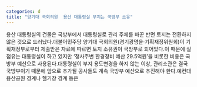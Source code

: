 ```yaml
---
categories: d
title: "양기대 국회의원  용산 대통령실 부지는 국방부 소유"
---
```

용산 대통령실의 건물은 국방부에서 대통령실로 관리 주체를 바꾼 반면 토지는 전환하지 않은 것으로 드러났다.더불어민주당 양기대 국회의원(경기광명을‧기획재정위원회)이 기획재정부로부터 제출받은 자료에 따르면 토지 소유권이 국방부로 되어있다.이 때문에 실 점유는 대통령실이 하고 있지만 ‘청사주변 환경정비 예산 29.5억원’을 비롯한 비용은 국방부 예산으로 사용된다.대통령실이 부지 용도변경을 하지 않는 이상, 관리소관은 결국 국방부이기 때문에 앞으로 추가될 공사들도 계속 국방부 예산으로 추진해야 한다.예컨대 용산공원 경계나 헬기장 경계 등은